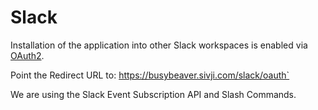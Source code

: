 # Slack

Installation of the application into other Slack workspaces
is enabled via [OAuth2](https://api.slack.com/docs/oauth).

Point the Redirect URL to: https://busybeaver.sivji.com/slack/oauth`

We are using the Slack Event Subscription API and Slash Commands.
